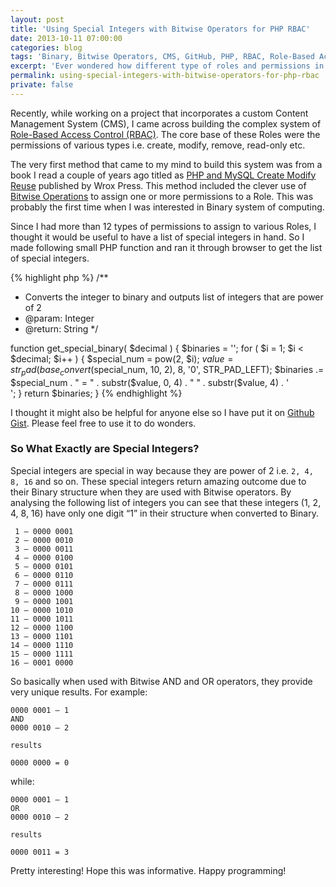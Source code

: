 ```yaml
---
layout: post
title: 'Using Special Integers with Bitwise Operators for PHP RBAC'
date: 2013-10-11 07:00:00
categories: blog
tags: 'Binary, Bitwise Operators, CMS, GitHub, PHP, RBAC, Role-Based Access Control'
excerpt: 'Ever wondered how different type of roles and permissions in a system are handled? Well, using bitwise operators can be one method of it. But this article is more about getting a list of required integers that would make Bitwise operator work properly.'
permalink: using-special-integers-with-bitwise-operators-for-php-rbac
private: false
---
```


Recently, while working on a project that incorporates a custom Content Management System (CMS), I came across building the complex system of [Role-Based Access Control (RBAC)](http://en.wikipedia.org/wiki/RBAC). The core base of these Roles were the permissions of various types i.e. create, modify, remove, read-only etc.

The very first method that came to my mind to build this system was from a book I read a couple of years ago titled as [PHP and MySQL Create Modify Reuse](http://www.wrox.com/WileyCDA/WroxTitle/productCd-0470192429.html) published by Wrox Press. This method included the clever use of [Bitwise Operations](http://en.wikipedia.org/wiki/Bitwise_operation) to assign one or more permissions to a Role. This was probably the first time when I was interested in Binary system of computing.

Since I had more than 12 types of permissions to assign to various Roles, I thought it would be useful to have a list of special integers in hand. So I made following small PHP function and ran it through browser to get the list of special integers.

{% highlight php %}
/**
 * Converts the integer to binary and outputs list of integers that are power of 2
 * @param: Integer
 * @return: String
 */

function get_special_binary( $decimal ) {
  $binaries = '';
  for ( $i = 1; $i < $decimal; $i++ ) {
  	$special_num = pow(2, $i);
  	$value = str_pad(base_convert($special_num, 10, 2), 8, '0', STR_PAD_LEFT);
	$binaries .= $special_num . " = " . substr($value, 0, 4) . " " . substr($value, 4) . '<br>';
  }
  return $binaries;
}
{% endhighlight %}

I thought it might also be helpful for anyone else so I have put it on [Github Gist](https://gist.github.com/jabranr/7406258). Please feel free to use it to do wonders.

### So What Exactly are Special Integers?

Special integers are special in way because they are power of 2 i.e. `2, 4, 8, 16` and so on. These special integers return amazing outcome due to their Binary structure when they are used with Bitwise operators. By analysing the following list of integers you can see that these integers (1, 2, 4, 8, 16) have only one digit “1” in their structure when converted to Binary.

```
 1 – 0000 0001
 2 – 0000 0010
 3 – 0000 0011
 4 – 0000 0100
 5 – 0000 0101
 6 – 0000 0110
 7 – 0000 0111
 8 – 0000 1000
 9 – 0000 1001
10 – 0000 1010
11 – 0000 1011
12 – 0000 1100
13 – 0000 1101
14 – 0000 1110
15 – 0000 1111
16 – 0001 0000
```
So basically when used with Bitwise AND and OR operators, they provide very unique results. For example:

```
0000 0001 — 1 
AND
0000 0010 — 2

results

0000 0000 = 0
```

while:

```
0000 0001 — 1
OR
0000 0010 — 2

results

0000 0011 = 3
```

Pretty interesting! Hope this was informative. Happy programming!